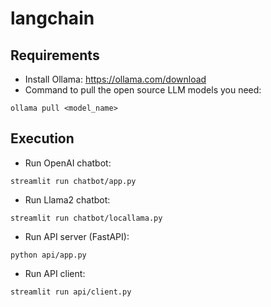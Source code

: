 # langchain

## Requirements
- Install Ollama: https://ollama.com/download
- Command to pull the open source LLM models you need:
```
ollama pull <model_name>
```

## Execution
- Run OpenAI chatbot:
```
streamlit run chatbot/app.py
```
- Run Llama2 chatbot:
```
streamlit run chatbot/locallama.py
```
- Run API server (FastAPI):
```
python api/app.py
```
- Run API client:
```
streamlit run api/client.py
```